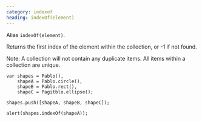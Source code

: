 ```yaml
---
category: indexof
heading: indexOf(element)
---
```


Alias `indexOf(element)`.

Returns the first index of the element within the collection, or -1 if not found.

Note: A collection will not contain any duplicate items. All items within a collection are unique.

    var shapes = Pablo(),
        shapeA = Pablo.circle(),
        shapeB = Pablo.rect(),
        shapeC = Pagitblo.ellipse();

    shapes.push([shapeA, shapeB, shapeC]);

    alert(shapes.indexOf(shapeA));
